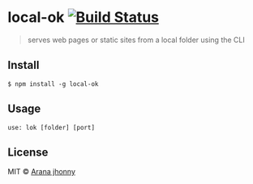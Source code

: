 
# local-ok [![Build Status](https://travis-ci.org/aranajhonny/local-ok.svg?branch=master)](https://travis-ci.org/aranajhonny/local-ok)


> serves web pages or static sites from a local folder using the CLI

## Install

```
$ npm install -g local-ok
```

## Usage

```
use: lok [folder] [port]
```

## License

MIT © [Arana jhonny](https://twitter.com/aranajhonny)